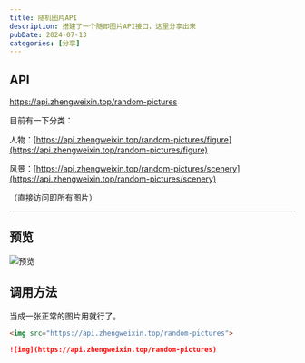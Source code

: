 ```yaml
---
title: 随机图片API
description: 搭建了一个随即图片API接口，这里分享出来
pubDate: 2024-07-13
categories: [分享]
---
```


## API

https://api.zhengweixin.top/random-pictures

目前有一下分类：

人物：[https://api.zhengweixin.top/random-pictures/figure](https://api.zhengweixin.top/random-pictures/figure)

风景：[https://api.zhengweixin.top/random-pictures/scenery](https://api.zhengweixin.top/random-pictures/scenery)

（直接访问即所有图片）

------

## 预览

![预览](https://api.zhengweixin.top/random-pictures)

## 调用方法

当成一张正常的图片用就行了。

```html
<img src="https://api.zhengweixin.top/random-pictures">
```

```markdown
![img](https://api.zhengweixin.top/random-pictures)
```

